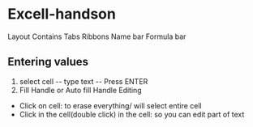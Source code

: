 # Excell-handson
Layout Contains
         Tabs
         Ribbons
         Name bar
         Formula bar
## Entering values
1. select cell -- type text -- Press ENTER
2. Fill Handle or Auto fill Handle
Editing
- Click on cell: to erase everything/ will select entire cell
- Click in the cell(double click) in the cell: so you can edit part of text